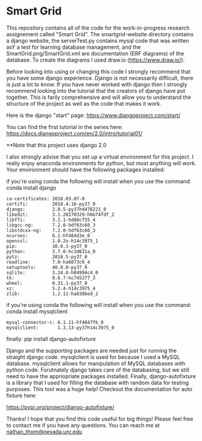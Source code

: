 # Smart Grid

This repository contains all of the code for the work-in-progress research assignement called "Smart Grid". The smartgrid-website directory contains a django website, the serverTest.py contains mysql code that was written asY a test for learning database management, and the SmartGrid.png/SmartGrid.xml are documentation (ERF diagrams) of the database. To create the diagrams I used draw.io (https://www.draw.io/).

Before looking into using or changing this code I strongly recommend that you have some django experience. Django is not necessarily difficult, there is just a lot to know. If you have never worked with django then I strongly recommend looking into the tutorial that the creators of django have put together. This is farily comprehensive and will allow you to understand the structure of the project as well as the code that makes it work.

Here is the django "start" page:
https://www.djangoproject.com/start/

You can find the first tutorial in the series here:
https://docs.djangoproject.com/en/2.0/intro/tutorial01/

**Note that this project uses django 2.0

I also strongly advise that you set up a virtual environment for this project. I really enjoy anaconda environments for python, but most anything will work. Your environment should have the following packages installed:

if you're using conda the following will install when you use the command: conda install django

    ca-certificates: 2018.03.07-0
    certifi:         2018.4.16-py37_0
    django:          2.0.5-py37hd476221_0
    libedit:         3.1.20170329-h6b74fdf_2
    libffi:          3.2.1-hd88cf55_4
    libgcc-ng:       7.2.0-hdf63c60_3
    libstdcxx-ng:    7.2.0-hdf63c60_3
    ncurses:         6.1-hf484d3e_0
    openssl:         1.0.2o-h14c3975_1
    pip:             10.0.1-py37_0
    python:          3.7.0-hc3d631a_0
    pytz:            2018.5-py37_0
    readline:        7.0-ha6073c6_4
    setuptools:      40.0.0-py37_0
    sqlite:          3.24.0-h84994c4_0
    tk:              8.6.7-hc745277_3
    wheel:           0.31.1-py37_0
    xz:              5.2.4-h14c3975_4
    zlib:            1.2.11-ha838bed_2

if you're using conda the following will install when you use the command: conda install mysqlclient

    mysql-connector-c: 6.1.11-hf4847fb_0
    mysqlclient:       1.3.13-py37h14c3975_0

finally:
pip install django-autofixture

Django and the supporting packages are needed just for running the straight django code. mysqlclient is used for because I used a MySQL database. mysqlclient allows for manipulation of MySQL databases with python code. Forutnately django takes care of the databasing, but we still need to have the appriopriate packages installed. Finally, django-autofixture is a library that I used for filling the database with random data for testing purposes. This tool was a huge help! Checkout the documentation for auto fixture here:

https://pypi.org/project/django-autofixture/

Thanks! I hope that you find this code useful for big things! Please feel free to contact me if you have any questions. You can reach me at nathan_thom@nevada.unr.edu
